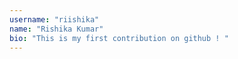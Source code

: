 ```yaml
---
username: "riishika"
name: "Rishika Kumar"
bio: "This is my first contribution on github ! "
---
```


